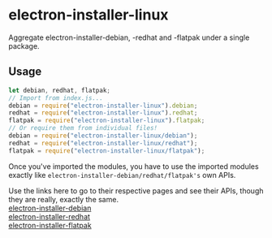 # electron-installer-linux
Aggregate electron-installer-debian, -redhat and -flatpak under a single package.

## Usage
```javascript
let debian, redhat, flatpak;
// Import from index.js...
debian = require("electron-installer-linux").debian;
redhat = require("electron-installer-linux").redhat;
flatpak = require("electron-installer-linux").flatpak;
// Or require them from individual files!
debian = require("electron-installer-linux/debian");
redhat = require("electron-installer-linux/redhat");
flatpak = require("electron-installer-linux/flatpak");
```
Once you've imported the modules, you have to use the imported modules exactly like `electron-installer-debian/redhat/flatpak's` own APIs.

Use the links here to go to their respective pages and see their APIs, though they are really, exactly the same.<br>
[electron-installer-debian](http://www.github.com/unindented/electron-installer-debian)<br>
[electron-installer-redhat](http://www.github.com/unindented/electron-installer-redhat)  
[electron-installer-flatpak](http://www.github.com/endlessm/electron-installer-flatpak)
